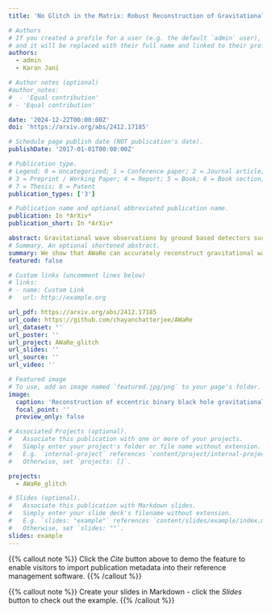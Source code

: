 ```yaml
---
title: 'No Glitch in the Matrix: Robust Reconstruction of Gravitational Wave Signals Under Noise Artifacts'

# Authors
# If you created a profile for a user (e.g. the default `admin` user), write the username (folder name) here
# and it will be replaced with their full name and linked to their profile.
authors:
  - admin
  - Karan Jani

# Author notes (optional)
#author_notes:
#  - 'Equal contribution'
# - 'Equal contribution'

date: '2024-12-22T00:00:00Z'
doi: 'https://arxiv.org/abs/2412.17185'

# Schedule page publish date (NOT publication's date).
publishDate: '2017-01-01T00:00:00Z'

# Publication type.
# Legend: 0 = Uncategorized; 1 = Conference paper; 2 = Journal article;
# 3 = Preprint / Working Paper; 4 = Report; 5 = Book; 6 = Book section;
# 7 = Thesis; 8 = Patent
publication_types: ['3']

# Publication name and optional abbreviated publication name.
publication: In *ArXiv*
publication_short: In *ArXiv*

abstract: Gravitational wave observations by ground based detectors such as LIGO and Virgo have transformed astrophysics, enabling the study of compact binary systems and their mergers. However, transient noise artifacts, or glitches, pose a significant challenge, often obscuring or mimicking signals and complicating their analysis. In this work, we extend the Attention-boosted Waveform Reconstruction network to address glitch mitigation, demonstrating its robustness in reconstructing waveforms in the presence of real glitches from the third observing run of LIGO. Without requiring explicit training on glitches, AWaRe accurately isolates gravitational wave signals from data contaminated by glitches spanning a wide range of amplitudes and morphologies. We evaluate this capability by investigating the events GW191109 and GW200129, which exhibit strong evidence of anti-aligned spins and spin precession respectively, but may be adversely affected by data quality issues. We find that, regardless of the potential presence of glitches in the data, AWaRe reconstructs both waveforms with high accuracy. Additionally, we perform a systematic study of the performance of AWaRe on a simulated catalog of injected waveforms in real LIGO glitches and obtain reliable reconstructions of the waveforms. By subtracting the AWaRe reconstructions from the data, we show that the resulting residuals closely align with the background noise that the waveforms were injected in. The robustness of AWaRe in mitigating glitches, despite being trained exclusively on GW signals and not explicitly on glitches, highlights its potential as a powerful tool for improving the reliability of searches and characterizing noise artifacts.
# Summary. An optional shortened abstract.
summary: We show that AWaRe can accurately reconstruct gravitational wave signals from data containing overlapping noise artifacts called 'glitches', without being explictly trained on glitch data. 
featured: false

# Custom links (uncomment lines below)
# links:
# - name: Custom Link
#   url: http://example.org

url_pdf: https://arxiv.org/abs/2412.17185
url_code: https://github.com/chayanchatterjee/AWaRe
url_dataset: ''
url_poster: ''
url_project: AWaRe_glitch
url_slides: ''
url_source: ''
url_video: ''

# Featured image
# To use, add an image named `featured.jpg/png` to your page's folder.
image:
  caption: 'Reconstruction of eccentric binary black hole gravitational wave signals using AWaRe'
  focal_point: ''
  preview_only: false

# Associated Projects (optional).
#   Associate this publication with one or more of your projects.
#   Simply enter your project's folder or file name without extension.
#   E.g. `internal-project` references `content/project/internal-project/index.md`.
#   Otherwise, set `projects: []`.

projects:
  - AWaRe_glitch

# Slides (optional).
#   Associate this publication with Markdown slides.
#   Simply enter your slide deck's filename without extension.
#   E.g. `slides: "example"` references `content/slides/example/index.md`.
#   Otherwise, set `slides: ""`.
slides: example
---
```


{{% callout note %}}
Click the _Cite_ button above to demo the feature to enable visitors to import publication metadata into their reference management software.
{{% /callout %}}

{{% callout note %}}
Create your slides in Markdown - click the _Slides_ button to check out the example.
{{% /callout %}}

